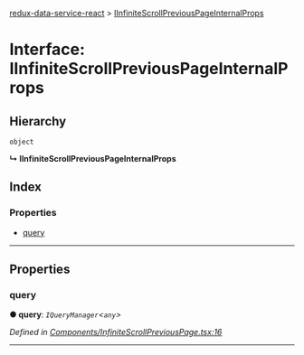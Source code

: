 [redux-data-service-react](../README.md) > [IInfiniteScrollPreviousPageInternalProps](../interfaces/iinfinitescrollpreviouspageinternalprops.md)

# Interface: IInfiniteScrollPreviousPageInternalProps

## Hierarchy

 `object`

**↳ IInfiniteScrollPreviousPageInternalProps**

## Index

### Properties

* [query](iinfinitescrollpreviouspageinternalprops.md#query)

---

## Properties

<a id="query"></a>

###  query

**● query**: *`IQueryManager`<`any`>*

*Defined in [Components/InfiniteScrollPreviousPage.tsx:16](https://github.com/Rediker-Software/redux-data-service-react/blob/34d72f2/src/Components/InfiniteScrollPreviousPage.tsx#L16)*

___

